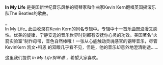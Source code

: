 

**In My Life** 是美国新世纪音乐风格的钢琴家和作曲家Kevin Kern翻唱英国摇滚乐队The Beatles的歌曲。

_  
In My Life_ 此曲收录在Kevin
Kern的同名专辑中。专辑中十一首乐曲既浪漫又感性。优美的旋律，宁静安逸的音乐世界时刻都有安抚你心灵的功效。美国著名“火箭实验室”制作母带，音色自然棒哦！一张从心底触动灵魂感官的钢琴音乐，尽管
KevinKern 凯文•科恩 的双眼几乎看不见，但是，他的音乐却意外地澄清剔透……

  
这里我们提供 _In My Life钢琴谱_ ，希望大家喜欢。

